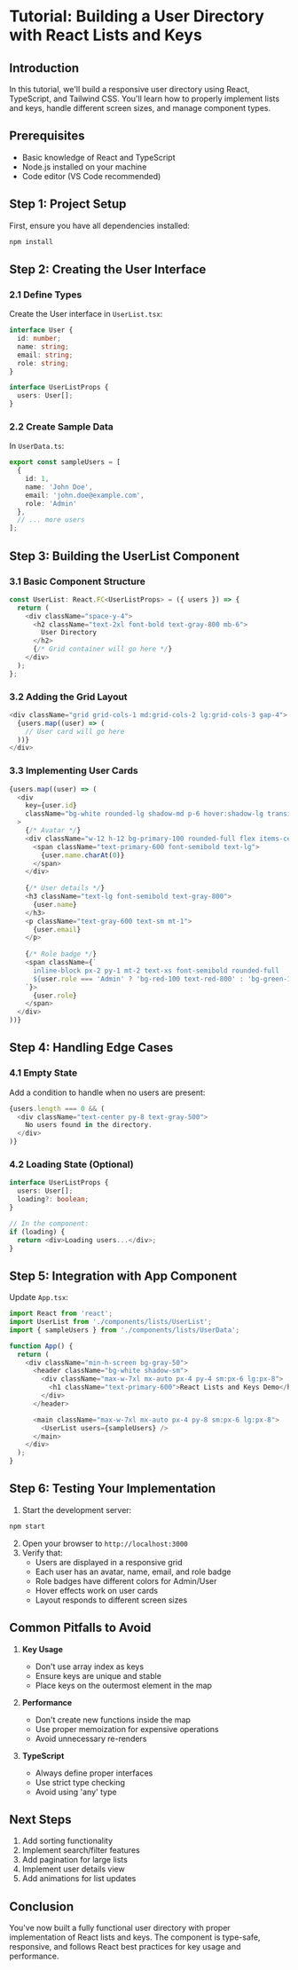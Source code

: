 # Tutorial: Building a User Directory with React Lists and Keys

## Introduction
In this tutorial, we'll build a responsive user directory using React, TypeScript, and Tailwind CSS. You'll learn how to properly implement lists and keys, handle different screen sizes, and manage component types.

## Prerequisites
- Basic knowledge of React and TypeScript
- Node.js installed on your machine
- Code editor (VS Code recommended)

## Step 1: Project Setup

First, ensure you have all dependencies installed:
```bash
npm install
```

## Step 2: Creating the User Interface

### 2.1 Define Types
Create the User interface in `UserList.tsx`:

```typescript
interface User {
  id: number;
  name: string;
  email: string;
  role: string;
}

interface UserListProps {
  users: User[];
}
```

### 2.2 Create Sample Data
In `UserData.ts`:

```typescript
export const sampleUsers = [
  {
    id: 1,
    name: 'John Doe',
    email: 'john.doe@example.com',
    role: 'Admin'
  },
  // ... more users
];
```

## Step 3: Building the UserList Component

### 3.1 Basic Component Structure
```typescript
const UserList: React.FC<UserListProps> = ({ users }) => {
  return (
    <div className="space-y-4">
      <h2 className="text-2xl font-bold text-gray-800 mb-6">
        User Directory
      </h2>
      {/* Grid container will go here */}
    </div>
  );
};
```

### 3.2 Adding the Grid Layout
```typescript
<div className="grid grid-cols-1 md:grid-cols-2 lg:grid-cols-3 gap-4">
  {users.map((user) => (
    // User card will go here
  ))}
</div>
```

### 3.3 Implementing User Cards
```typescript
{users.map((user) => (
  <div
    key={user.id}
    className="bg-white rounded-lg shadow-md p-6 hover:shadow-lg transition-shadow duration-300"
  >
    {/* Avatar */}
    <div className="w-12 h-12 bg-primary-100 rounded-full flex items-center justify-center mb-4">
      <span className="text-primary-600 font-semibold text-lg">
        {user.name.charAt(0)}
      </span>
    </div>
    
    {/* User details */}
    <h3 className="text-lg font-semibold text-gray-800">
      {user.name}
    </h3>
    <p className="text-gray-600 text-sm mt-1">
      {user.email}
    </p>
    
    {/* Role badge */}
    <span className={`
      inline-block px-2 py-1 mt-2 text-xs font-semibold rounded-full
      ${user.role === 'Admin' ? 'bg-red-100 text-red-800' : 'bg-green-100 text-green-800'}
    `}>
      {user.role}
    </span>
  </div>
))}
```

## Step 4: Handling Edge Cases

### 4.1 Empty State
Add a condition to handle when no users are present:

```typescript
{users.length === 0 && (
  <div className="text-center py-8 text-gray-500">
    No users found in the directory.
  </div>
)}
```

### 4.2 Loading State (Optional)
```typescript
interface UserListProps {
  users: User[];
  loading?: boolean;
}

// In the component:
if (loading) {
  return <div>Loading users...</div>;
}
```

## Step 5: Integration with App Component

Update `App.tsx`:
```typescript
import React from 'react';
import UserList from './components/lists/UserList';
import { sampleUsers } from './components/lists/UserData';

function App() {
  return (
    <div className="min-h-screen bg-gray-50">
      <header className="bg-white shadow-sm">
        <div className="max-w-7xl mx-auto px-4 py-4 sm:px-6 lg:px-8">
          <h1 className="text-primary-600">React Lists and Keys Demo</h1>
        </div>
      </header>

      <main className="max-w-7xl mx-auto px-4 py-8 sm:px-6 lg:px-8">
        <UserList users={sampleUsers} />
      </main>
    </div>
  );
}
```

## Step 6: Testing Your Implementation

1. Start the development server:
```bash
npm start
```

2. Open your browser to `http://localhost:3000`
3. Verify that:
   - Users are displayed in a responsive grid
   - Each user has an avatar, name, email, and role badge
   - Role badges have different colors for Admin/User
   - Hover effects work on user cards
   - Layout responds to different screen sizes

## Common Pitfalls to Avoid

1. **Key Usage**
   - Don't use array index as keys
   - Ensure keys are unique and stable
   - Place keys on the outermost element in the map

2. **Performance**
   - Don't create new functions inside the map
   - Use proper memoization for expensive operations
   - Avoid unnecessary re-renders

3. **TypeScript**
   - Always define proper interfaces
   - Use strict type checking
   - Avoid using 'any' type

## Next Steps

1. Add sorting functionality
2. Implement search/filter features
3. Add pagination for large lists
4. Implement user details view
5. Add animations for list updates

## Conclusion
You've now built a fully functional user directory with proper implementation of React lists and keys. The component is type-safe, responsive, and follows React best practices for key usage and performance.
